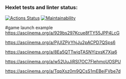 ### Hexlet tests and linter status:
[![Actions Status](https://github.com/viago2k20/java-project-61/workflows/hexlet-check/badge.svg)](https://github.com/viago2k20/java-project-61/actions)
[![Maintainability](https://api.codeclimate.com/v1/badges/8a0e6722ec3bcaee4da7/maintainability)](https://codeclimate.com/github/viago2k20/java-project-61/maintainability)

#game launch example
https://asciinema.org/a/929bs297Kcue8fTY55JPP4LcG

https://asciinema.org/a/PjUlZPjrYhjJu2pACPD7QSps6

https://asciinema.org/a/8Ea5QTTwiqTASNYizxsK7Xja6

https://asciinema.org/a/w52UuJiRSl7OC7FlehmoUOSPU

https://asciinema.org/a/TqpXsz0m9QCsS1mEBeiFVbe7d
